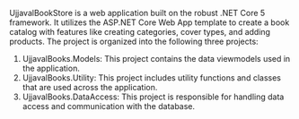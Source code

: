 ﻿UjjavalBookStore is a web application built on the robust .NET Core 5 framework. It utilizes the ASP.NET Core Web App template to create a book catalog with features like creating categories, cover types, and adding products.
The project is organized into the following three projects:
1. UjjavalBooks.Models: This project contains the data viewmodels used in the application.
2. UjjavalBooks.Utility: This project includes utility functions and classes that are used across the application.
3. UjjavalBooks.DataAccess: This project is responsible for handling data access and communication with the database.
